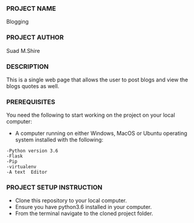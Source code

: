 ### PROJECT NAME
Blogging
### PROJECT AUTHOR
Suad M.Shire
### DESCRIPTION
This is a single web page that allows the user to post blogs and view the blogs quotes as well.
### PREREQUISITES
You need the following to start working on the project on your local computer:
* A computer running on either Windows, MacOS or Ubuntu operating system installed with the following:

```
-Python version 3.6
-Flask
-Pip
-virtualenv
-A text  Editor

```
### PROJECT SETUP INSTRUCTION
- Clone this repository to your local computer.
- Ensure you have python3.6 installed in your computer.
- From the terminal navigate to the cloned project folder.



